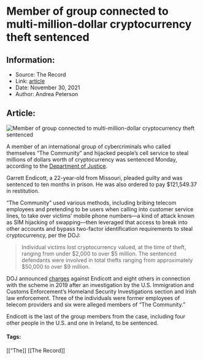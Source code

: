 # Member of group connected to multi-million-dollar cryptocurrency theft sentenced
### 

## Information:
+ Source: The Record
+ Link: [article](https://therecord.media/member-of-group-connected-to-multi-million-dollar-cryptocurrency-theft-sentenced/)
+ Date: November 30, 2021
+ Author: Andrea Peterson


## Article:
![Member of group connected to multi-million-dollar cryptocurrency theft sentenced](https://therecord.media/wp-content/uploads/2021/07/Bitcoin-BTC.png)

A member of an international group of cybercriminals who called themselves “The Community” and hijacked people’s cell service to steal millions of dollars worth of cryptocurrency was sentenced Monday, according to the [Department of Justice](https://www.justice.gov/usao-edmi/pr/international-hacking-group-members-sentenced-sim-hijacking-conspiracy-resulted-theft). 


Garrett Endicott, a 22-year-old from Missouri, pleaded guilty and was sentenced to ten months in prison. He was also ordered to pay $121,549.37 in restitution. 


“The Community” used various methods, including bribing telecom employees and pretending to be users when calling into customer service lines, to take over victims’ mobile phone numbers—a kind of attack known as SIM hijacking of swapping—then leveraged that access to break into other accounts and bypass two-factor identification requirements to steal cryptocurrency, per the DOJ: 



> Individual victims lost cryptocurrency valued, at the time of theft, ranging from under $2,000 to over $5 million. The sentenced defendants were involved in total thefts ranging from approximately $50,000 to over $9 million.
> 
> 


DOJ announced [charges](https://www.justice.gov/usao-edmi/pr/nine-individuals-connected-hacking-group-charged-online-identity-theft-and-other) against Endicott and eight others in connection with the scheme in 2019 after an investigation by the U.S. Immigration and Customs Enforcement’s Homeland Security Investigations section and Irish law enforcement. Three of the individuals were former employees of telecom providers and six were alleged members of “The Community.”


Endicott is the last of the group members from the case, including four other people in the U.S. and one in Ireland, to be sentenced. 





#### Tags:
[[“The]] [[The Record]]
